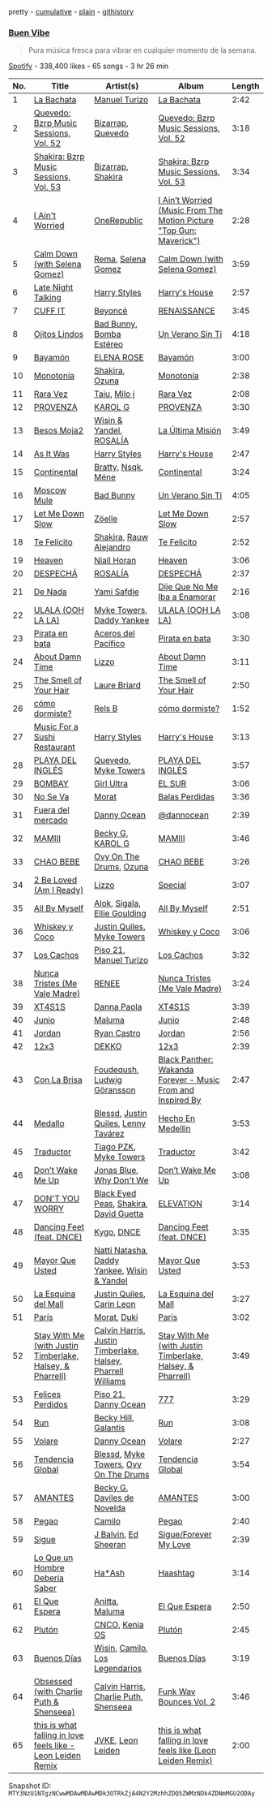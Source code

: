 pretty - [cumulative](/playlists/cumulative/37i9dQZF1DXbT1642xPu6H.md) - [plain](/playlists/plain/37i9dQZF1DXbT1642xPu6H) - [githistory](https://github.githistory.xyz/mackorone/spotify-playlist-archive/blob/main/playlists/plain/37i9dQZF1DXbT1642xPu6H)

### [Buen Vibe](https://open.spotify.com/playlist/37i9dQZF1DXbT1642xPu6H)

> Pura música fresca para vibrar en cualquier momento de la semana.

[Spotify](https://open.spotify.com/user/spotify) - 338,400 likes - 65 songs - 3 hr 26 min

| No. | Title | Artist(s) | Album | Length |
|---|---|---|---|---|
| 1 | [La Bachata](https://open.spotify.com/track/5ww2BF9slyYgNOk37BlC4u) | [Manuel Turizo](https://open.spotify.com/artist/0tmwSHipWxN12fsoLcFU3B) | [La Bachata](https://open.spotify.com/album/1TpGeAzOJgAGdPkcWl95r2) | 2:42 |
| 2 | [Quevedo: Bzrp Music Sessions, Vol\. 52](https://open.spotify.com/track/2tTmW7RDtMQtBk7m2rYeSw) | [Bizarrap](https://open.spotify.com/artist/716NhGYqD1jl2wI1Qkgq36), [Quevedo](https://open.spotify.com/artist/52iwsT98xCoGgiGntTiR7K) | [Quevedo: Bzrp Music Sessions, Vol\. 52](https://open.spotify.com/album/4PNqWiJAfjj32hVvlchV5u) | 3:18 |
| 3 | [Shakira: Bzrp Music Sessions, Vol\. 53](https://open.spotify.com/track/4nrPB8O7Y7wsOCJdgXkthe) | [Bizarrap](https://open.spotify.com/artist/716NhGYqD1jl2wI1Qkgq36), [Shakira](https://open.spotify.com/artist/0EmeFodog0BfCgMzAIvKQp) | [Shakira: Bzrp Music Sessions, Vol\. 53](https://open.spotify.com/album/1gi2iwr1l8IUyHYHxi01pg) | 3:34 |
| 4 | [I Ain't Worried](https://open.spotify.com/track/4h9wh7iOZ0GGn8QVp4RAOB) | [OneRepublic](https://open.spotify.com/artist/5Pwc4xIPtQLFEnJriah9YJ) | [I Ain’t Worried \(Music From The Motion Picture "Top Gun: Maverick"\)](https://open.spotify.com/album/04PEOM6kIEeq9lRp1asNP2) | 2:28 |
| 5 | [Calm Down \(with Selena Gomez\)](https://open.spotify.com/track/0WtM2NBVQNNJLh6scP13H8) | [Rema](https://open.spotify.com/artist/46pWGuE3dSwY3bMMXGBvVS), [Selena Gomez](https://open.spotify.com/artist/0C8ZW7ezQVs4URX5aX7Kqx) | [Calm Down \(with Selena Gomez\)](https://open.spotify.com/album/2b2GHWESCWEuHiCZ2Skedp) | 3:59 |
| 6 | [Late Night Talking](https://open.spotify.com/track/1qEmFfgcLObUfQm0j1W2CK) | [Harry Styles](https://open.spotify.com/artist/6KImCVD70vtIoJWnq6nGn3) | [Harry's House](https://open.spotify.com/album/5r36AJ6VOJtp00oxSkBZ5h) | 2:57 |
| 7 | [CUFF IT](https://open.spotify.com/track/1xzi1Jcr7mEi9K2RfzLOqS) | [Beyoncé](https://open.spotify.com/artist/6vWDO969PvNqNYHIOW5v0m) | [RENAISSANCE](https://open.spotify.com/album/6FJxoadUE4JNVwWHghBwnb) | 3:45 |
| 8 | [Ojitos Lindos](https://open.spotify.com/track/3k3NWokhRRkEPhCzPmV8TW) | [Bad Bunny](https://open.spotify.com/artist/4q3ewBCX7sLwd24euuV69X), [Bomba Estéreo](https://open.spotify.com/artist/5n9bMYfz9qss2VOW89EVs2) | [Un Verano Sin Ti](https://open.spotify.com/album/3RQQmkQEvNCY4prGKE6oc5) | 4:18 |
| 9 | [Bayamón](https://open.spotify.com/track/2WVAI8qLBdZlJUhdpNcXCQ) | [ELENA ROSE](https://open.spotify.com/artist/0zO8yNnw5GQgutcIyXfGBY) | [Bayamón](https://open.spotify.com/album/5ELcmaAt2qWGrwWs583awG) | 3:00 |
| 10 | [Monotonía](https://open.spotify.com/track/6G12ZafqofSq7YtrMqUm76) | [Shakira](https://open.spotify.com/artist/0EmeFodog0BfCgMzAIvKQp), [Ozuna](https://open.spotify.com/artist/1i8SpTcr7yvPOmcqrbnVXY) | [Monotonía](https://open.spotify.com/album/5pJtcJojr98hbb6KF0ImMe) | 2:38 |
| 11 | [Rara Vez](https://open.spotify.com/track/7MVIfkyzuUmQ716j8U7yGR) | [Taiu](https://open.spotify.com/artist/5szJHKg5xeUlQ9pTqzdpic), [Milo j](https://open.spotify.com/artist/19HM5j0ULGSmEoRcrSe5x3) | [Rara Vez](https://open.spotify.com/album/26wRfIX4WqKLKHll9O3KnF) | 2:08 |
| 12 | [PROVENZA](https://open.spotify.com/track/7dSZ6zGTQx66c2GF91xCrb) | [KAROL G](https://open.spotify.com/artist/790FomKkXshlbRYZFtlgla) | [PROVENZA](https://open.spotify.com/album/1wLB2bnCl2m5m9M9g8r93Y) | 3:30 |
| 13 | [Besos Moja2](https://open.spotify.com/track/6OzUIp8KjuwxJnCWkXp1uL) | [Wisin & Yandel](https://open.spotify.com/artist/1wZtkThiXbVNtj6hee6dz9), [ROSALÍA](https://open.spotify.com/artist/7ltDVBr6mKbRvohxheJ9h1) | [La Última Misión](https://open.spotify.com/album/08QB1puuJGgRx8N7Yn1twL) | 3:49 |
| 14 | [As It Was](https://open.spotify.com/track/4Dvkj6JhhA12EX05fT7y2e) | [Harry Styles](https://open.spotify.com/artist/6KImCVD70vtIoJWnq6nGn3) | [Harry's House](https://open.spotify.com/album/5r36AJ6VOJtp00oxSkBZ5h) | 2:47 |
| 15 | [Continental](https://open.spotify.com/track/4ZawkW77BlnpIRMfy2Ur0I) | [Bratty](https://open.spotify.com/artist/0UTzLuwz9RvFOCnwAZjUxn), [Nsqk](https://open.spotify.com/artist/1jtvmXiemNFkPO11NMdjfu), [Méne](https://open.spotify.com/artist/5r3DSRaJz8ckIw4XPH9Whd) | [Continental](https://open.spotify.com/album/7sruuQX41NKTVl5kAzp5ME) | 3:24 |
| 16 | [Moscow Mule](https://open.spotify.com/track/6Xom58OOXk2SoU711L2IXO) | [Bad Bunny](https://open.spotify.com/artist/4q3ewBCX7sLwd24euuV69X) | [Un Verano Sin Ti](https://open.spotify.com/album/3RQQmkQEvNCY4prGKE6oc5) | 4:05 |
| 17 | [Let Me Down Slow](https://open.spotify.com/track/4cNEDhDs7WYKdYfEqQePVG) | [Zöelle](https://open.spotify.com/artist/4ejqWoCUdomzmXtgNJvXbl) | [Let Me Down Slow](https://open.spotify.com/album/7oTuz8OVNUqLSjRzjRubwz) | 2:57 |
| 18 | [Te Felicito](https://open.spotify.com/track/2rurDawMfoKP4uHyb2kJBt) | [Shakira](https://open.spotify.com/artist/0EmeFodog0BfCgMzAIvKQp), [Rauw Alejandro](https://open.spotify.com/artist/1mcTU81TzQhprhouKaTkpq) | [Te Felicito](https://open.spotify.com/album/6gQKAYf3TJM9sppw3AtbHH) | 2:52 |
| 19 | [Heaven](https://open.spotify.com/track/1yHVHoz6Ny29gbbWJYVnFt) | [Niall Horan](https://open.spotify.com/artist/1Hsdzj7Dlq2I7tHP7501T4) | [Heaven](https://open.spotify.com/album/6IbldUF7xzRJuUDEApUCS3) | 3:06 |
| 20 | [DESPECHÁ](https://open.spotify.com/track/5ildQOEKmJuWGl2vRkFdYc) | [ROSALÍA](https://open.spotify.com/artist/7ltDVBr6mKbRvohxheJ9h1) | [DESPECHÁ](https://open.spotify.com/album/5omNd3Mkij9C3ZeW19rRmv) | 2:37 |
| 21 | [De Nada](https://open.spotify.com/track/3YTe42RPu0iJVr1ZYJHHyC) | [Yami Safdie](https://open.spotify.com/artist/4RWJOoYwgF978LOn8Fainp) | [Dije Que No Me Iba a Enamorar](https://open.spotify.com/album/4xbpODmwG0GGAVbTA8PH8Y) | 2:16 |
| 22 | [ULALA \(OOH LA LA\)](https://open.spotify.com/track/4EQOGfssbSpTlV6EZRtrSv) | [Myke Towers](https://open.spotify.com/artist/7iK8PXO48WeuP03g8YR51W), [Daddy Yankee](https://open.spotify.com/artist/4VMYDCV2IEDYJArk749S6m) | [ULALA \(OOH LA LA\)](https://open.spotify.com/album/2Q5KWXl6UAl8HLkJLXnEwP) | 3:08 |
| 23 | [Pirata en bata](https://open.spotify.com/track/6kUQuHqTyvUd3pfI88uqel) | [Aceros del Pacífico](https://open.spotify.com/artist/4pF9TANr0OM6Ppf7Ejb91o) | [Pirata en bata](https://open.spotify.com/album/1Z4HYHZSr4oEDOj2JipKEs) | 3:30 |
| 24 | [About Damn Time](https://open.spotify.com/track/1PckUlxKqWQs3RlWXVBLw3) | [Lizzo](https://open.spotify.com/artist/56oDRnqbIiwx4mymNEv7dS) | [About Damn Time](https://open.spotify.com/album/4JApkbiesQxv5drdEZRlZC) | 3:11 |
| 25 | [The Smell of Your Hair](https://open.spotify.com/track/6jD1IiSNuKkTL6EGEhFQk7) | [Laure Briard](https://open.spotify.com/artist/01kBbtD0A37qtJ9EdA3Fm1) | [The Smell of Your Hair](https://open.spotify.com/album/5ShXw6uLiiBezqx1ODEABH) | 2:50 |
| 26 | [cómo dormiste?](https://open.spotify.com/track/3fjN3y5x4hN53rykAN2LHQ) | [Rels B](https://open.spotify.com/artist/2IMZYfNi21MGqxopj9fWx8) | [cómo dormiste?](https://open.spotify.com/album/2jt6z03JV7Ax8ZdlOrs9BK) | 1:52 |
| 27 | [Music For a Sushi Restaurant](https://open.spotify.com/track/5LYMamLv12UPbemOaTPyeV) | [Harry Styles](https://open.spotify.com/artist/6KImCVD70vtIoJWnq6nGn3) | [Harry's House](https://open.spotify.com/album/5r36AJ6VOJtp00oxSkBZ5h) | 3:13 |
| 28 | [PLAYA DEL INGLÉS](https://open.spotify.com/track/2t6IxTASaSFkZEt61tQ6W6) | [Quevedo](https://open.spotify.com/artist/52iwsT98xCoGgiGntTiR7K), [Myke Towers](https://open.spotify.com/artist/7iK8PXO48WeuP03g8YR51W) | [PLAYA DEL INGLÉS](https://open.spotify.com/album/1MgW79L1nRyxWHOCu4nxR9) | 3:57 |
| 29 | [BOMBAY](https://open.spotify.com/track/6rQYdEoWTZZBqCJexRei11) | [Girl Ultra](https://open.spotify.com/artist/7i1CyQ1fogh4bkj3EPj3ls) | [EL SUR](https://open.spotify.com/album/1sHYyBeTBczpD87Bt3f8rz) | 3:06 |
| 30 | [No Se Va](https://open.spotify.com/track/4khWEpnaijN0G1x019Uzdr) | [Morat](https://open.spotify.com/artist/5C4PDR4LnhZTbVnKWXuDKD) | [Balas Perdidas](https://open.spotify.com/album/43mAHKPa4iB2er88lxD9Q8) | 3:36 |
| 31 | [Fuera del mercado](https://open.spotify.com/track/1UdzJEpgJxtuXAlCOvD4S0) | [Danny Ocean](https://open.spotify.com/artist/5H1nN1SzW0qNeUEZvuXjAj) | [@dannocean](https://open.spotify.com/album/21IzWBMtUfaOOfFx8CiR6I) | 2:39 |
| 32 | [MAMIII](https://open.spotify.com/track/1ri9ZUkBJVFUdgwzCnfcYs) | [Becky G](https://open.spotify.com/artist/4obzFoKoKRHIphyHzJ35G3), [KAROL G](https://open.spotify.com/artist/790FomKkXshlbRYZFtlgla) | [MAMIII](https://open.spotify.com/album/6GHUywBU0u92lg0Dhrt40R) | 3:46 |
| 33 | [CHAO BEBE](https://open.spotify.com/track/2caVKAWz7oM5Hw3LDWWVnQ) | [Ovy On The Drums](https://open.spotify.com/artist/3m5qlPf2OkihLz3dRYnkPA), [Ozuna](https://open.spotify.com/artist/1i8SpTcr7yvPOmcqrbnVXY) | [CHAO BEBE](https://open.spotify.com/album/7C2TalJn5YLPTuY7tA0ok5) | 3:26 |
| 34 | [2 Be Loved \(Am I Ready\)](https://open.spotify.com/track/2rmwqU7yzTvzkiaRV53DpT) | [Lizzo](https://open.spotify.com/artist/56oDRnqbIiwx4mymNEv7dS) | [Special](https://open.spotify.com/album/1NgFBv1PxMG1zhFDW1OrRr) | 3:07 |
| 35 | [All By Myself](https://open.spotify.com/track/5Hp4xFihdOE2dmDzxWcBFb) | [Alok](https://open.spotify.com/artist/0NGAZxHanS9e0iNHpR8f2W), [Sigala](https://open.spotify.com/artist/1IueXOQyABrMOprrzwQJWN), [Ellie Goulding](https://open.spotify.com/artist/0X2BH1fck6amBIoJhDVmmJ) | [All By Myself](https://open.spotify.com/album/3lAmnw0gNntYuTltwETnSn) | 2:51 |
| 36 | [Whiskey y Coco](https://open.spotify.com/track/0otoSS2m3QjbDLzsHMobgK) | [Justin Quiles](https://open.spotify.com/artist/14zUHaJZo1mnYtn6IBRaRP), [Myke Towers](https://open.spotify.com/artist/7iK8PXO48WeuP03g8YR51W) | [Whiskey y Coco](https://open.spotify.com/album/6MVcp3C5rcllaSyU9nhGrP) | 3:06 |
| 37 | [Los Cachos](https://open.spotify.com/track/5fhcuVxuBWfgNXGuyAtLmr) | [Piso 21](https://open.spotify.com/artist/4bw2Am3p9ji3mYsXNXtQcd), [Manuel Turizo](https://open.spotify.com/artist/0tmwSHipWxN12fsoLcFU3B) | [Los Cachos](https://open.spotify.com/album/0SXW8l00nztnoYkGT7BjJh) | 3:32 |
| 38 | [Nunca Tristes \(Me Vale Madre\)](https://open.spotify.com/track/3LWay44eeYFEh27Gf1UA7J) | [RENEE](https://open.spotify.com/artist/2pbO2XyPJGWz2s0OZeD4pR) | [Nunca Tristes \(Me Vale Madre\)](https://open.spotify.com/album/5YoNvYemEqvFVdWicpjPe8) | 3:24 |
| 39 | [XT4S1S](https://open.spotify.com/track/7dMTCS9BLzBqYTlAuHP8TM) | [Danna Paola](https://open.spotify.com/artist/5xSx2FM8mQnrfgM1QsHniB) | [XT4S1S](https://open.spotify.com/album/2SGONYwprYHZruYFhQYiFC) | 3:39 |
| 40 | [Junio](https://open.spotify.com/track/4XqXNU8MwPHwbgZmNXmAdc) | [Maluma](https://open.spotify.com/artist/1r4hJ1h58CWwUQe3MxPuau) | [Junio](https://open.spotify.com/album/5Gabq4Ub8V9izQ0WNGToqB) | 2:48 |
| 41 | [Jordan](https://open.spotify.com/track/6y8z28epOv5FlaxDv1Lo5B) | [Ryan Castro](https://open.spotify.com/artist/7j6DKwmjbxvpQO8h914uEz) | [Jordan](https://open.spotify.com/album/5NXNrP5J2LhfkbI9ZfcNXI) | 2:56 |
| 42 | [12x3](https://open.spotify.com/track/0HINQFSerZ6iMfSsaTO3G5) | [DEKKO](https://open.spotify.com/artist/6ZvYYrrfpb1Z7kICDyxWQE) | [12x3](https://open.spotify.com/album/2yTsZhJ86LtD1hvl8wSRPr) | 2:39 |
| 43 | [Con La Brisa](https://open.spotify.com/track/2LSsSV7V33wM9EKQA2xjGS) | [Foudeqush](https://open.spotify.com/artist/0XFgM33h3Ls5tj1M9IKUWd), [Ludwig Göransson](https://open.spotify.com/artist/24eDfi2MSYo3A87hCcgpIL) | [Black Panther: Wakanda Forever \- Music From and Inspired By](https://open.spotify.com/album/06RK0wX4GqHcxBtHlVoGH5) | 2:47 |
| 44 | [Medallo](https://open.spotify.com/track/6lX6l7OuA3qrnIRfdsr0dw) | [Blessd](https://open.spotify.com/artist/1TA5sGRlKUJXBN4ZyJuDIX), [Justin Quiles](https://open.spotify.com/artist/14zUHaJZo1mnYtn6IBRaRP), [Lenny Tavárez](https://open.spotify.com/artist/1pQWsZQehhS4wavwh7Fnxd) | [Hecho En Medellín](https://open.spotify.com/album/50SdnzlrXUMadt9JYeaJSh) | 3:53 |
| 45 | [Traductor](https://open.spotify.com/track/77l75UICfUZK5k0G7WRGqg) | [Tiago PZK](https://open.spotify.com/artist/5Y3MV9DZ0d87NnVm56qSY1), [Myke Towers](https://open.spotify.com/artist/7iK8PXO48WeuP03g8YR51W) | [Traductor](https://open.spotify.com/album/5b4J3ESXsrkLZ3hLcoVVpl) | 3:42 |
| 46 | [Don’t Wake Me Up](https://open.spotify.com/track/3LEgGAl9zLcQWGTp7ptqtQ) | [Jonas Blue](https://open.spotify.com/artist/1HBjj22wzbscIZ9sEb5dyf), [Why Don't We](https://open.spotify.com/artist/2jnIB6XdLvnJUeNTy5A0J2) | [Don’t Wake Me Up](https://open.spotify.com/album/6ydP9IJkzpippCnXf2bpNs) | 3:08 |
| 47 | [DON'T YOU WORRY](https://open.spotify.com/track/0YJW8OXw8G1xDfkzaID3vv) | [Black Eyed Peas](https://open.spotify.com/artist/1yxSLGMDHlW21z4YXirZDS), [Shakira](https://open.spotify.com/artist/0EmeFodog0BfCgMzAIvKQp), [David Guetta](https://open.spotify.com/artist/1Cs0zKBU1kc0i8ypK3B9ai) | [ELEVATION](https://open.spotify.com/album/1jH4f6N9caSeq3VwwtTHLn) | 3:14 |
| 48 | [Dancing Feet \(feat\. DNCE\)](https://open.spotify.com/track/4RAR8g8fZNB106ezUurnE0) | [Kygo](https://open.spotify.com/artist/23fqKkggKUBHNkbKtXEls4), [DNCE](https://open.spotify.com/artist/6T5tfhQCknKG4UnH90qGnz) | [Dancing Feet \(feat\. DNCE\)](https://open.spotify.com/album/2ox5UMCeda9P21urAcoXdt) | 3:35 |
| 49 | [Mayor Que Usted](https://open.spotify.com/track/7d7aPD2oxuzjhOZnu4Dj23) | [Natti Natasha](https://open.spotify.com/artist/1GDbiv3spRmZ1XdM1jQbT7), [Daddy Yankee](https://open.spotify.com/artist/4VMYDCV2IEDYJArk749S6m), [Wisin & Yandel](https://open.spotify.com/artist/1wZtkThiXbVNtj6hee6dz9) | [Mayor Que Usted](https://open.spotify.com/album/39bS0KqiLzhJvitnTt7Y4W) | 3:53 |
| 50 | [La Esquina del Mall](https://open.spotify.com/track/3WtymOJb6mGqTzU9wlRzck) | [Justin Quiles](https://open.spotify.com/artist/14zUHaJZo1mnYtn6IBRaRP), [Carin Leon](https://open.spotify.com/artist/66ihevNkSYNzRAl44dx6jJ) | [La Esquina del Mall](https://open.spotify.com/album/6TJiIMlNiG56NiToULGmF8) | 3:27 |
| 51 | [París](https://open.spotify.com/track/3ehHqgYRzmeUi345MfHS2N) | [Morat](https://open.spotify.com/artist/5C4PDR4LnhZTbVnKWXuDKD), [Duki](https://open.spotify.com/artist/1bAftSH8umNcGZ0uyV7LMg) | [París](https://open.spotify.com/album/2dhk2kLdjVxWps1PW9WSTj) | 3:02 |
| 52 | [Stay With Me \(with Justin Timberlake, Halsey, & Pharrell\)](https://open.spotify.com/track/5lfWrciYtohtIMVDVZd0Rf) | [Calvin Harris](https://open.spotify.com/artist/7CajNmpbOovFoOoasH2HaY), [Justin Timberlake](https://open.spotify.com/artist/31TPClRtHm23RisEBtV3X7), [Halsey](https://open.spotify.com/artist/26VFTg2z8YR0cCuwLzESi2), [Pharrell Williams](https://open.spotify.com/artist/2RdwBSPQiwcmiDo9kixcl8) | [Stay With Me \(with Justin Timberlake, Halsey, & Pharrell\)](https://open.spotify.com/album/62SWIKrov7HPXU0Jpc6LY1) | 3:49 |
| 53 | [Felices Perdidos](https://open.spotify.com/track/5XJWVLhYE2tsa5vXlcgT3N) | [Piso 21](https://open.spotify.com/artist/4bw2Am3p9ji3mYsXNXtQcd), [Danny Ocean](https://open.spotify.com/artist/5H1nN1SzW0qNeUEZvuXjAj) | [777](https://open.spotify.com/album/6U2Ncrmi1EeBQQz2NNgh1M) | 3:29 |
| 54 | [Run](https://open.spotify.com/track/6oYXbji1rn7U6bFuNYekpQ) | [Becky Hill](https://open.spotify.com/artist/4EPJlUEBy49EX1wuFOvtjK), [Galantis](https://open.spotify.com/artist/4sTQVOfp9vEMCemLw50sbu) | [Run](https://open.spotify.com/album/7JCAQ1ISjY2Le5hcXUmU0L) | 3:08 |
| 55 | [Volare](https://open.spotify.com/track/6TCnhziFkBPhOTqvh8zVDU) | [Danny Ocean](https://open.spotify.com/artist/5H1nN1SzW0qNeUEZvuXjAj) | [Volare](https://open.spotify.com/album/56qdykzNrRw4ls93MBNKZc) | 2:27 |
| 56 | [Tendencia Global](https://open.spotify.com/track/2iLegn1UOmpNpQAxcQoGJW) | [Blessd](https://open.spotify.com/artist/1TA5sGRlKUJXBN4ZyJuDIX), [Myke Towers](https://open.spotify.com/artist/7iK8PXO48WeuP03g8YR51W), [Ovy On The Drums](https://open.spotify.com/artist/3m5qlPf2OkihLz3dRYnkPA) | [Tendencia Global](https://open.spotify.com/album/1bYuhFXTzF4CLwGOVQlqKk) | 3:54 |
| 57 | [AMANTES](https://open.spotify.com/track/3Q7o2zzvXj7QiSCumjBpvu) | [Becky G](https://open.spotify.com/artist/4obzFoKoKRHIphyHzJ35G3), [Daviles de Novelda](https://open.spotify.com/artist/6E94QKXZv8BbO6QQJxcxLI) | [AMANTES](https://open.spotify.com/album/2yEEceuPovV5sAoey4GUJF) | 3:00 |
| 58 | [Pegao](https://open.spotify.com/track/7Dk8r4VR5NoveUvTiCKEXC) | [Camilo](https://open.spotify.com/artist/28gNT5KBp7IjEOQoevXf9N) | [Pegao](https://open.spotify.com/album/2BzQoZdHURkzdFErSQ2Qll) | 2:40 |
| 59 | [Sigue](https://open.spotify.com/track/0bBd6K5X4W7t9GyXcaVOA7) | [J Balvin](https://open.spotify.com/artist/1vyhD5VmyZ7KMfW5gqLgo5), [Ed Sheeran](https://open.spotify.com/artist/6eUKZXaKkcviH0Ku9w2n3V) | [Sigue/Forever My Love](https://open.spotify.com/album/5umofLk634QVTKYtt2Deoy) | 2:39 |
| 60 | [Lo Que un Hombre Debería Saber](https://open.spotify.com/track/53xbvOgbt6aDHTudDBKGle) | [Ha\*Ash](https://open.spotify.com/artist/5xd2Tg7Zo8755eCy8Gxkp8) | [Haashtag](https://open.spotify.com/album/61F0A7l8tyXIWJV3y4UKXw) | 3:14 |
| 61 | [El Que Espera](https://open.spotify.com/track/2oNSHvGBGZIrZouRAA1eaX) | [Anitta](https://open.spotify.com/artist/7FNnA9vBm6EKceENgCGRMb), [Maluma](https://open.spotify.com/artist/1r4hJ1h58CWwUQe3MxPuau) | [El Que Espera](https://open.spotify.com/album/1iouSXg5RihFIXRvZFJyTa) | 2:50 |
| 62 | [Plutón](https://open.spotify.com/track/0w41wEubHTq13Hh4tfRCke) | [CNCO](https://open.spotify.com/artist/0eecdvMrqBftK0M1VKhaF4), [Kenia OS](https://open.spotify.com/artist/31VFEohvhOUKrtAONEBhMG) | [Plutón](https://open.spotify.com/album/6etaamYe4bL3P9MHoDcMSQ) | 2:45 |
| 63 | [Buenos Días](https://open.spotify.com/track/2MxHuZWC99rsELX9SrCW7K) | [Wisin](https://open.spotify.com/artist/3E6xrwgnVfYCrCs0ePERDz), [Camilo](https://open.spotify.com/artist/28gNT5KBp7IjEOQoevXf9N), [Los Legendarios](https://open.spotify.com/artist/0n6sKrG0xKAf8xmdqeNGke) | [Buenos Días](https://open.spotify.com/album/4bmS0E4xk96TPMC9MXc9Xv) | 3:19 |
| 64 | [Obsessed \(with Charlie Puth & Shenseea\)](https://open.spotify.com/track/0b5CzUhyShYuDdtW5J4wm2) | [Calvin Harris](https://open.spotify.com/artist/7CajNmpbOovFoOoasH2HaY), [Charlie Puth](https://open.spotify.com/artist/6VuMaDnrHyPL1p4EHjYLi7), [Shenseea](https://open.spotify.com/artist/1OFOShsIbhy1l5x73yuVyB) | [Funk Wav Bounces Vol\. 2](https://open.spotify.com/album/49DV9eFp2xTdtO7veew5xS) | 3:46 |
| 65 | [this is what falling in love feels like \- Leon Leiden Remix](https://open.spotify.com/track/0T2zPVlS2Oyy0BXlmvYKTe) | [JVKE](https://open.spotify.com/artist/164Uj4eKjl6zTBKfJLFKKK), [Leon Leiden](https://open.spotify.com/artist/1h3ucVy2E3Feh5LGO7agfW) | [this is what falling in love feels like \(Leon Leiden Remix\)](https://open.spotify.com/album/38YCTpZRsvYQtCRe4uGM4I) | 2:00 |

Snapshot ID: `MTY3NzU1NTgzNCwwMDAwMDAwMDk3OTRkZjA4N2Y2MzhhZDQ5ZWMzNDk4ZDNmMGU2ODAy`
